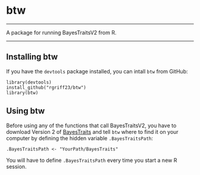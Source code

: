 # btw

___

A package for running BayesTraitsV2 from R. 

___

## Installing btw

If you have the `devtools` package installed, you can intall `btw` from GitHub:

```
library(devtools)
install_github("rgriff23/btw")
library(btw)
```

## Using btw

Before using any of the functions that call BayesTraitsV2, you have to download Version 2 of [BayesTraits](http://www.evolution.rdg.ac.uk/BayesTraits.html) and tell `btw` where to find it on your computer by defining the hidden variable `.BayesTraitsPath`:

```
.BayesTraitsPath <- "YourPath/BayesTraits"
```

You will have to define `.BayesTraitsPath` every time you start a new R session. 



